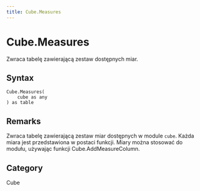```yaml
---
title: Cube.Measures
---
```


# Cube.Measures


Zwraca tabelę zawierającą zestaw dostępnych miar.


## Syntax

```powerquery
Cube.Measures(
    cube as any
) as table
```


## Remarks

Zwraca tabelę zawierającą zestaw miar dostępnych w module <code>cube</code>.    Każda miara jest przedstawiona w postaci funkcji. Miary można stosować do modułu, używając funkcji Cube.AddMeasureColumn.



## Category
Cube
